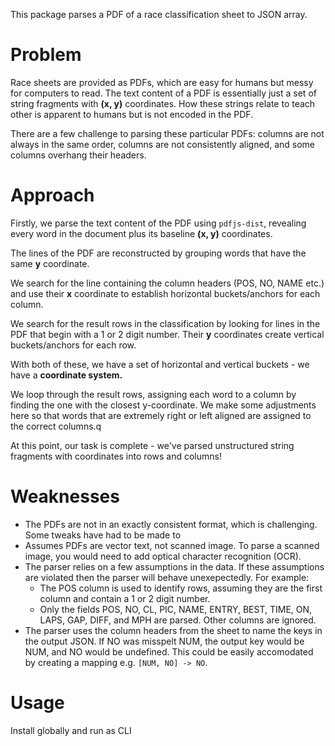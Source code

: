 This package parses a PDF of a race classification sheet to JSON array.

# Problem

Race sheets are provided as PDFs, which are easy for humans but messy for computers to read. The text content of a PDF is essentially just a set of string fragments with **(x, y)** coordinates. How these strings relate to teach other is apparent to humans but is not encoded in the PDF.

There are a few challenge to parsing these particular PDFs: columns are not always in the same order, columns are not consistently aligned, and some columns overhang their headers.

# Approach

Firstly, we parse the text content of the PDF using `pdfjs-dist`, revealing every word in the document plus its baseline **(x, y)** coordinates.

The lines of the PDF are reconstructed by grouping words that have the same **y** coordinate.

We search for the line containing the column headers (POS, NO, NAME etc.) and use their **x** coordinate to establish horizontal buckets/anchors for each column.

We search for the result rows in the classification by looking for lines in the PDF that begin with a 1 or 2 digit number. Their **y** coordinates create vertical buckets/anchors for each row.

With both of these, we have a set of horizontal and vertical buckets - we have a **coordinate system.**

We loop through the result rows, assigning each word to a column by finding the one with the closest y-coordinate. We make some adjustments here so that words that are extremely right or left aligned are assigned to the correct columns.q

At this point, our task is complete - we've parsed unstructured string fragments with coordinates into rows and columns!

# Weaknesses
- The PDFs are not in an exactly consistent format, which is challenging. Some tweaks have had to be made to 
- Assumes PDFs are vector text, not scanned image. To parse a scanned image, you would need to add optical character recognition (OCR).
- The parser relies on a few assumptions in the data. If these assumptions are violated then the parser will behave unexepectedly. For example:
    - The POS column is used to identify rows, assuming they are the first column and contain a 1 or 2 digit number.
    - Only the fields POS, NO, CL, PIC, NAME, ENTRY, BEST, TIME, ON, LAPS, GAP, DIFF, and MPH are parsed. Other columns are ignored.
- The parser uses the column headers from the sheet to name the keys in the output JSON. If NO was misspelt NUM, the output key would be NUM, and NO would be undefined. This could be easily accomodated by creating a mapping e.g. `[NUM, NO] -> NO`.

# Usage

Install globally and run as CLI